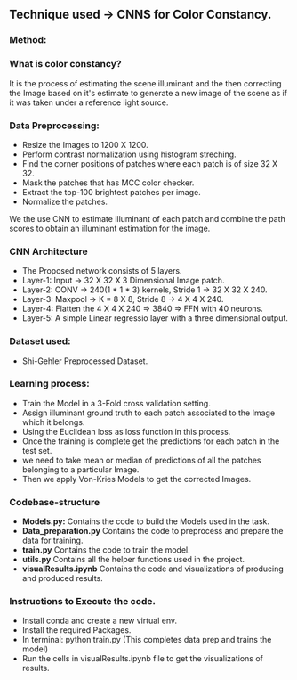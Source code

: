 ## Technique used -> CNNS for Color Constancy.

### Method:
### What is color constancy?
It is the process of estimating the scene illuminant and the then correcting the Image based on it's 
estimate to generate a new image of the scene as if it was taken under a reference light source.

### Data Preprocessing:
* Resize the Images to 1200 X 1200.
* Perform contrast normalization using histogram streching.
* Find the corner positions of patches where each patch is of size 32 X 32.
* Mask the patches that has MCC color checker.
* Extract the top-100 brightest patches per image.
* Normalize the patches.

We the use CNN to estimate illuminant of each patch and combine the path scores to obtain an illuminant estimation for the image.

### CNN Architecture
* The Proposed network consists of 5 layers.
* Layer-1: Input   -> 32 X 32 X 3 Dimensional Image patch.
* Layer-2: CONV    -> 240(1 * 1 * 3) kernels, Stride 1 -> 32 X 32 X 240.
* Layer-3: Maxpool -> K = 8 X 8, Stride 8 -> 4 X 4 X 240.
* Layer-4: Flatten the 4 X 4 X 240 => 3840 => FFN with 40 neurons.
* Layer-5: A simple Linear regressio layer with a three dimensional output.


### Dataset used:
* Shi-Gehler Preprocessed Dataset.

### Learning process:
* Train the Model in a 3-Fold cross validation setting.
* Assign illuminant ground truth to each patch associated to the Image which it belongs.
* Using the Euclidean loss as loss function in this process.
* Once the training is complete get the predictions for each patch in the test set.
* we need to take mean or median of predictions of all the patches belonging to a particular Image.
* Then we apply Von-Kries Models to get the corrected Images. 

### Codebase-structure
* **Models.py:** Contains the code to build the Models used in the task.
* **Data_preparation.py** Contains the code to preprocess and prepare the data for training.
* **train.py** Contains the code to train the model.
* **utils.py** Contains all the helper functions used in the project.
* **visualResults.ipynb** Contains the code and visualizations of producing and produced results.

### Instructions to Execute the code.
* Install conda and create a new virtual env.
* Install the required Packages.
* In terminal: python train.py (This completes data prep and trains the model)
* Run the cells in visualResults.ipynb file to get the visualizations of results.